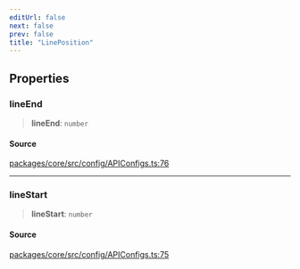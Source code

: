 ```yaml
---
editUrl: false
next: false
prev: false
title: "LinePosition"
---
```


## Properties

### lineEnd

> **lineEnd**: `number`

#### Source

[packages/core/src/config/APIConfigs.ts:76](https://github.com/mProjectsCode/obsidian-meta-bind-plugin/blob/bf383cc50e22f56b35d4d9074e74a4639c99d45e/packages/core/src/config/APIConfigs.ts#L76)

***

### lineStart

> **lineStart**: `number`

#### Source

[packages/core/src/config/APIConfigs.ts:75](https://github.com/mProjectsCode/obsidian-meta-bind-plugin/blob/bf383cc50e22f56b35d4d9074e74a4639c99d45e/packages/core/src/config/APIConfigs.ts#L75)
